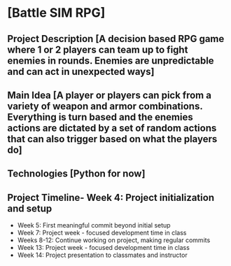 # [Battle SIM RPG] 

## Project Description [A decision based RPG game where 1 or 2 players can team up to fight enemies in rounds. Enemies are unpredictable and can act in unexpected ways] 

## Main Idea [A player or players can pick from a variety of weapon and armor combinations. Everything is turn based and the enemies actions are dictated by a set of random actions that can also trigger based on what the players do] 

## Technologies [Python for now] 

## Project Timeline- Week 4: Project initialization and setup
- Week 5: First meaningful commit beyond initial setup
- Week 7: Project week - focused development time in class
- Weeks 8-12: Continue working on project, making regular commits
- Week 13: Project week - focused development time in class
- Week 14: Project presentation to classmates and instructor